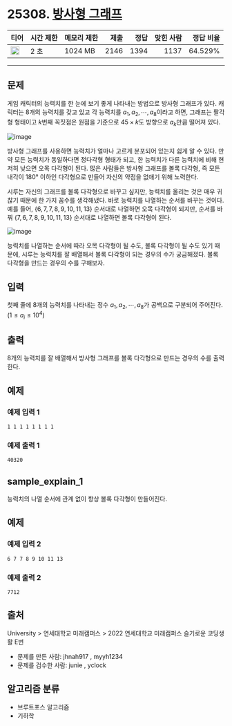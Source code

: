 # 25308. [방사형 그래프](https://www.acmicpc.net/problem/25308)

| 티어                                                                  | 시간 제한 | 메모리 제한 | 제출 | 정답 | 맞힌 사람 | 정답 비율 |
| --------------------------------------------------------------------- | --------- | ----------- | ---: | ---: | --------: | --------: |
| <img src="https://static.solved.ac/tier_small/12.svg" width="20px" /> | 2 초      | 1024 MB     | 2146 | 1394 |      1137 |   64.529% |

---

## 문제

게임 캐릭터의 능력치를 한 눈에 보기 좋게 나타내는 방법으로 방사형 그래프가 있다. 캐릭터는 8개의 능력치를 갖고 있고 각 능력치를 $a_1, a_2, \cdots, a_8$이라고 하면, 그래프는 팔각형 형태이고 $k$번째 꼭짓점은 원점을 기준으로 $45\times k$도 방향으로 $a_k$만큼 떨어져 있다.

![image](https://upload.acmicpc.net/43d13e2d-6736-49e1-a0ef-d3a079ca7b49/-/preview/)

방사형 그래프를 사용하면 능력치가 얼마나 고르게 분포되어 있는지 쉽게 알 수 있다. 만약 모든 능력치가 동일하다면 정다각형 형태가 되고, 한 능력치가 다른 능력치에 비해 현저히 낮으면 오목 다각형이 된다. 많은 사람들은 방사형 그래프를 볼록 다각형, 즉 모든 내각이 $180°$ 이하인 다각형으로 만들어 자신의 약점을 없애기 위해 노력한다.

시루는 자신의 그래프를 볼록 다각형으로 바꾸고 싶지만, 능력치를 올리는 것은 매우 귀찮기 때문에 한 가지 꼼수를 생각해냈다. 바로 능력치를 나열하는 순서를 바꾸는 것이다. 예를 들어, $\lbrace 6,7,7,8,9,10,11,13 \rbrace$ 순서대로 나열하면 오목 다각형이 되지만, 순서를 바꿔 $\lbrace 7,6,7,8,9,10,11,13 \rbrace$ 순서대로 나열하면 볼록 다각형이 된다.

![image](https://upload.acmicpc.net/b1b6476b-78bc-426a-a826-b3be44aff8d5/-/preview/)

능력치를 나열하는 순서에 따라 오목 다각형이 될 수도, 볼록 다각형이 될 수도 있기 때문에, 시루는 능력치를 잘 배열해서 볼록 다각형이 되는 경우의 수가 궁금해졌다. 볼록 다각형을 만드는 경우의 수를 구해보자.

## 입력

첫째 줄에 8개의 능력치를 나타내는 정수 $a_1, a_2, \cdots , a_8$가 공백으로 구분되어 주어진다. ($1 \leq a_i \leq 10^4$)

## 출력

8개의 능력치를 잘 배열해서 방사형 그래프를 볼록 다각형으로 만드는 경우의 수를 출력한다.

## 예제

### 예제 입력 1

```
1 1 1 1 1 1 1 1
```

### 예제 출력 1

```
40320
```

## sample_explain_1

능력치의 나열 순서에 관계 없이 항상 볼록 다각형이 만들어진다.

## 예제

### 예제 입력 2

```
6 7 7 8 9 10 11 13
```

### 예제 출력 2

```
7712
```

## 출처

University
\>
연세대학교 미래캠퍼스
\>
2022 연세대학교 미래캠퍼스 슬기로운 코딩생활
E번

- 문제를 만든 사람: jhnah917 , myyh1234
- 문제를 검수한 사람: junie , yclock

## 알고리즘 분류

- 브루트포스 알고리즘
- 기하학
